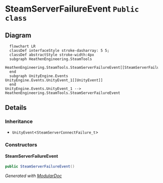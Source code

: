 # SteamServerFailureEvent `Public class`

## Diagram
```mermaid
  flowchart LR
  classDef interfaceStyle stroke-dasharray: 5 5;
  classDef abstractStyle stroke-width:4px
  subgraph HeathenEngineering.SteamTools
  HeathenEngineering.SteamTools.SteamServerFailureEvent[[SteamServerFailureEvent]]
  end
  subgraph UnityEngine.Events
UnityEngine.Events.UnityEvent_1[[UnityEvent]]
  end
UnityEngine.Events.UnityEvent_1 --> HeathenEngineering.SteamTools.SteamServerFailureEvent
```

## Details
### Inheritance
 - `UnityEvent`&lt;`SteamServerConnectFailure_t`&gt;

### Constructors
#### SteamServerFailureEvent
```csharp
public SteamServerFailureEvent()
```

*Generated with* [*ModularDoc*](https://github.com/hailstorm75/ModularDoc)
